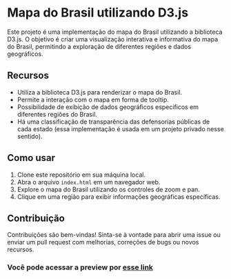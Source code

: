 # Mapa do Brasil utilizando D3.js

Este projeto é uma implementação do mapa do Brasil utilizando a biblioteca D3.js. O objetivo é criar uma visualização interativa e informativa do mapa do Brasil, permitindo a exploração de diferentes regiões e dados geográficos.

## Recursos

- Utiliza a biblioteca D3.js para renderizar o mapa do Brasil.
- Permite a interação com o mapa em forma de tooltip.
- Possibilidade de exibição de dados geográficos específicos em diferentes regiões do Brasil.
- Há uma classificação de transparência das defensorias públicas de cada estado (essa implementação é usada em um projeto privado nesse sentido).

## Como usar

1. Clone este repositório em sua máquina local.
2. Abra o arquivo `index.html` em um navegador web.
3. Explore o mapa do Brasil utilizando os controles de zoom e pan.
4. Clique em uma região para exibir informações geográficas específicas.

## Contribuição

Contribuições são bem-vindas! Sinta-se à vontade para abrir uma issue ou enviar um pull request com melhorias, correções de bugs ou novos recursos.

### Você pode acessar a preview por [esse link](https://jezzdiego.github.io/D3-Brazil-Map/)
